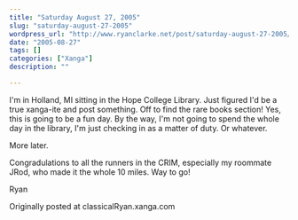 ```yaml
---
title: "Saturday August 27, 2005"
slug: "saturday-august-27-2005"
wordpress_url: "http://www.ryanclarke.net/post/saturday-august-27-2005/"
date: "2005-08-27"
tags: []
categories: ["Xanga"]
description: ""

---
```


I'm in Holland, MI sitting in the Hope College Library. Just figured I'd be a true xanga-ite and post something. Off to find the rare books section! Yes, this is going to be a fun day. By the way, I'm not going to spend the whole day in the library, I'm just checking in as a matter of duty. Or whatever.

More later.

Congradulations to all the runners in the CRIM, especially my roommate JRod, who made it the whole 10 miles. Way to go!

Ryan

Originally posted at classicalRyan.xanga.com

